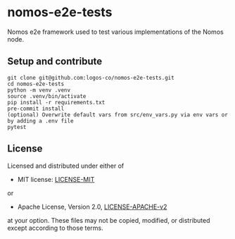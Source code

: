 # nomos-e2e-tests

Nomos e2e framework used to test various implementations of the Nomos node.

## Setup and contribute

```shell
git clone git@github.com:logos-co/nomos-e2e-tests.git
cd nomos-e2e-tests
python -m venv .venv
source .venv/bin/activate
pip install -r requirements.txt
pre-commit install
(optional) Overwrite default vars from src/env_vars.py via env vars or by adding a .env file
pytest
```

## License

Licensed and distributed under either of

- MIT license: [LICENSE-MIT](http://opensource.org/licenses/MIT)

or

- Apache License, Version 2.0, [LICENSE-APACHE-v2](http://www.apache.org/licenses/LICENSE-2.0)

at your option. These files may not be copied, modified, or distributed except according to those terms.
